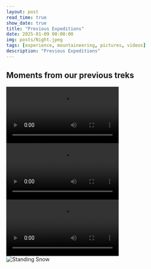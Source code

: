```yaml
---
layout: post
read_time: true
show_date: true
title: "Previous Expeditions"
date: 2025-01-09 00:00:00
img: posts/Night.jpeg
tags: [experience, mountaineering, pictures, videos]
description: "Previous Expeditions"
---
```


## Moments from our previous treks
<video controls>
  <source src="https://github.com/matt-cairnduff-deliveroo/nepal-trekking/blob/main/assets/img/posts/vid_3.mp4?raw=true" type="video/mp4">
  Your browser does not support the video tag.
</video>
<br>
<video controls>
  <source src="https://github.com/matt-cairnduff-deliveroo/nepal-trekking/blob/main/assets/img/posts/vid_1.mp4?raw=true" type="video/mp4">
  Your browser does not support the video tag.
</video>
<br>
<video controls>
  <source src="https://github.com/matt-cairnduff-deliveroo/nepal-trekking/blob/main/assets/img/posts/vid_4.mp4?raw=true" type="video/mp4">
  Your browser does not support the video tag.
</video>
<br>
<img src="https://github.com/matt-cairnduff-deliveroo/nepal-trekking/blob/main/assets/img/posts/Overcast_snow.jpeg?raw=true" alt="Standing Snow">
